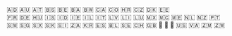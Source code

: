 🇦🇩 🇦🇺 🇦🇹 🇧🇸 🇧🇪 🇧🇦 🇧🇼 🇨🇦 🇨🇴 🇭🇷 🇨🇿 🇩🇰 🇪🇪  
🇫🇷 🇩🇪 🇭🇺 🇮🇸 🇮🇩 🇮🇪 🇮🇱 🇮🇹 🇱🇻 🇱🇮 🇱🇺 🇲🇽 🇲🇨 
🇲🇪 🇳🇱 🇳🇿 🇵🇹 🇸🇲 🇸🇬 🇸🇽 🇸🇰 🇸🇮 🇿🇦 🇰🇷 🇪🇸 🇧🇱 
🇸🇪 🇨🇭 🇬🇧 🏴󠁧󠁢󠁥󠁮󠁧󠁿 🏴󠁧󠁢󠁳󠁣󠁴󠁿 🏴󠁧󠁢󠁷󠁬󠁳󠁿 🇺🇸 🇻🇦 🇿🇲 🇿🇼 
